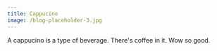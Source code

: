 ```yaml
---
title: Cappucino
image: /blog-placeholder-3.jpg
---
```


A cappucino is a type of beverage. There's coffee in it. Wow so good.
